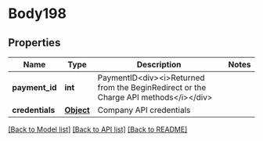 # Body198

## Properties
Name | Type | Description | Notes
------------ | ------------- | ------------- | -------------
**payment_id** | **int** | PaymentID&lt;div&gt;&lt;i&gt;Returned from the BeginRedirect or the Charge API methods&lt;/i&gt;&lt;/div&gt; | 
**credentials** | [**Object**](Object.md) | Company API credentials | 

[[Back to Model list]](../README.md#documentation-for-models) [[Back to API list]](../README.md#documentation-for-api-endpoints) [[Back to README]](../README.md)


